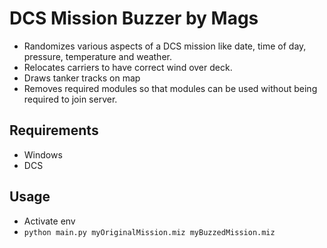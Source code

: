 # DCS Mission Buzzer by Mags

* Randomizes various aspects of a DCS mission like date, time of day, pressure, temperature and weather.
* Relocates carriers to have correct wind over deck.
* Draws tanker tracks on map
* Removes required modules so that modules can be used without being required to join server.

## Requirements

* Windows
* DCS

## Usage

* Activate env
* `python main.py myOriginalMission.miz myBuzzedMission.miz`
